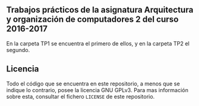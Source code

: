 ## Trabajos prácticos de la asignatura Arquitectura y organización de computadores 2 del curso 2016-2017
En la carpeta TP1 se encuentra el primero de ellos, y en la carpeta TP2 el segundo.

## Licencia
Todo el código que se encuentra en este repositorio, a menos que se indique lo contrario, posee la licencia GNU GPLv3. Para mas información sobre esta, consultar el fichero `LICENSE` de este repositorio.
